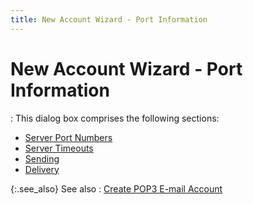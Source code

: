 ```yaml
---
title: New Account Wizard - Port Information
---
```


# New Account Wizard - Port Information 
: This dialog box comprises the following sections:

- [Server  Port Numbers]({{site.eml_baseurl}}/misc/server_port_numbers.html)
- [Server  Timeouts]({{site.eml_baseurl}}/misc/server_timeouts.html)
- [Sending]({{site.eml_baseurl}}/misc/sending.html)
- [Delivery]({{site.eml_baseurl}}/misc/delivery.html)



{:.see_also}
See also
: [Create  POP3 E-mail Account]({{site.eml_baseurl}}/create-pop3-e-mail-accounts/create_pop3_e_mail_account.html)
